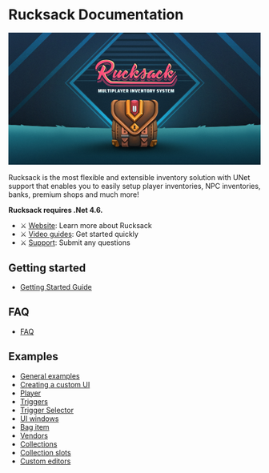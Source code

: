 # Rucksack Documentation

![Rucksack](Assets/Rucksack.png)

Rucksack is the most flexible and extensible inventory solution with UNet support that enables you to easily setup player inventories, NPC inventories, banks, premium shops and much more!

**Rucksack requires .Net 4.6.**

- ⚔️ [Website](http://devdog.io/): Learn more about Rucksack
- ⚔️ [Video guides](https://www.youtube.com/channel/UCWpLqoOZdE5ZWZNonkBd9eA): Get started quickly
- ⚔️ [Support](https://devdog.io/contact): Submit any questions

## Getting started

- [Getting Started Guide](GettingStarted.md)

## FAQ

- [FAQ](FAQ.md)

## Examples

- [General examples](Examples/GeneralExamples.md)
- [Creating a custom UI](General/CreatingCustomUI.md)
- [Player](General/Player.md)
- [Triggers](General/Triggers.md)
- [Trigger Selector](General/TriggerSelector.md)
- [UI windows](General/Windows.md)
- [Bag item](Items/CollectionItems.md)
- [Vendors](Vendors/Vendors.md)
- [Collections](Collections/CollectionUI.md)
- [Collection slots](Collections/CollectionSlotUI.md)
- [Custom editors](Editors/Editors.md)
